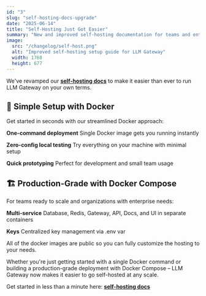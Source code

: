 ```yaml
---
id: "3"
slug: "self-hosting-docs-upgrade"
date: "2025-06-14"
title: "Self-Hosting Just Got Easier"
summary: "New and improved self-hosting documentation for teams and enterprises looking to deploy LLM Gateway on their own infrastructure."
image:
  src: "/changelog/self-host.png"
  alt: "Improved self-hosting setup guide for LLM Gateway"
  width: 1768
  height: 677
---
```


We've revamped our [**self-hosting docs**](https://docs.llmgateway.io/self-host) to make it easier than ever to run LLM Gateway on your own terms.

## 🚀 Simple Setup with Docker

Get started in seconds with our streamlined Docker approach:

**One-command deployment** Single Docker image gets you running instantly

**Zero-config local testing** Try everything on your machine with minimal setup

**Quick prototyping** Perfect for development and small team usage

## 🏗️ Production-Grade with Docker Compose

For teams ready to scale and organizations with enterprise needs:

**Multi-service** Database, Redis, Gateway, API, Docs, and UI in separate containers

**Keys** Centralized key management via .env var

All of the docker images are public so you can fully customize the hosting to your needs.

Whether you're just getting started with a single Docker command or building a production-grade deployment with Docker Compose – LLM Gateway now makes it easier to go self-hosted at any scale.

Get started in less than a minute here: [**self-hosting docs**](https://docs.llmgateway.io/self-host)
